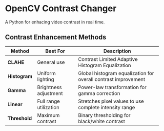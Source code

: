 # OpenCV Contrast Changer
A Python for enhacing video contrast in real time.

## Contrast Enhancement Methods

| Method | Best For | Description |
|--------|----------|-------------|
| **CLAHE** | General use | Contrast Limited Adaptive Histogram Equalization |
| **Histogram** | Uniform lighting | Global histogram equalization for overall contrast improvement |
| **Gamma** | Brightness adjustment | Power-law transformation for gamma correction |
| **Linear** | Full range utilization | Stretches pixel values to use complete intensity range |
| **Threshold** | Maximum contrast | Binary thresholding for black/white contrast |
